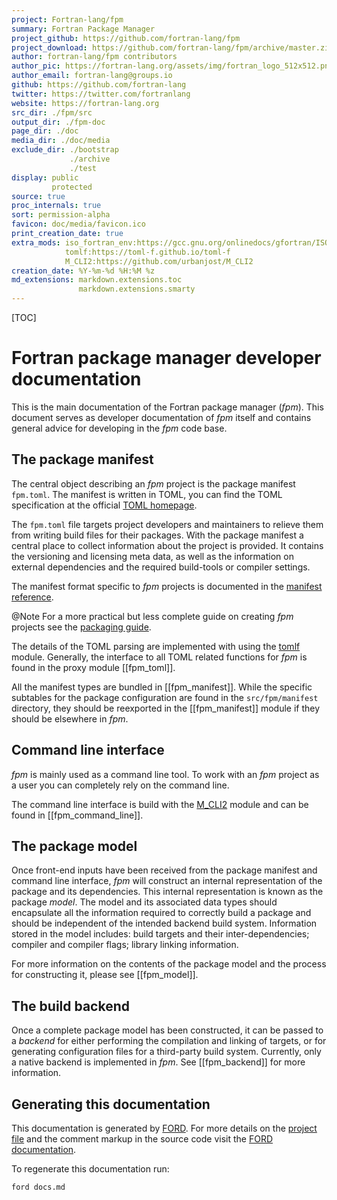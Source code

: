 ```yaml
---
project: Fortran-lang/fpm
summary: Fortran Package Manager
project_github: https://github.com/fortran-lang/fpm
project_download: https://github.com/fortran-lang/fpm/archive/master.zip
author: fortran-lang/fpm contributors
author_pic: https://fortran-lang.org/assets/img/fortran_logo_512x512.png
author_email: fortran-lang@groups.io
github: https://github.com/fortran-lang
twitter: https://twitter.com/fortranlang
website: https://fortran-lang.org
src_dir: ./fpm/src
output_dir: ./fpm-doc
page_dir: ./doc
media_dir: ./doc/media
exclude_dir: ./bootstrap
             ./archive
             ./test
display: public
         protected
source: true
proc_internals: true
sort: permission-alpha
favicon: doc/media/favicon.ico
print_creation_date: true
extra_mods: iso_fortran_env:https://gcc.gnu.org/onlinedocs/gfortran/ISO_005fFORTRAN_005fENV.html
            tomlf:https://toml-f.github.io/toml-f
            M_CLI2:https://github.com/urbanjost/M_CLI2
creation_date: %Y-%m-%d %H:%M %z
md_extensions: markdown.extensions.toc
               markdown.extensions.smarty
---
```


[TOC]

# Fortran package manager developer documentation

This is the main documentation of the Fortran package manager (*fpm*).
This document serves as developer documentation of *fpm* itself and contains general advice for developing in the *fpm* code base.


## The package manifest

The central object describing an *fpm* project is the package manifest ``fpm.toml``.
The manifest is written in TOML, you can find the TOML specification at the official [TOML homepage](https://toml.io).

The ``fpm.toml`` file targets project developers and maintainers to relieve them from writing build files for their packages.
With the package manifest a central place to collect information about the project is provided.
It contains the versioning and licensing meta data, as well as the information on external dependencies and the required build-tools or compiler settings.

The manifest format specific to *fpm* projects is documented in the [manifest reference](page/Manifest.html).

@Note For a more practical but less complete guide on creating *fpm* projects see the [packaging guide](page/Packaging.html).

The details of the TOML parsing are implemented with using the [tomlf](https://toml-f.github.io/toml-f) module.
Generally, the interface to all TOML related functions for *fpm* is found in the proxy module [[fpm_toml]].

All the manifest types are bundled in [[fpm_manifest]].
While the specific subtables for the package configuration are found in the ``src/fpm/manifest`` directory, they should be reexported in the [[fpm_manifest]] module if they should be elsewhere in *fpm*.


## Command line interface

*fpm* is mainly used as a command line tool.
To work with an *fpm* project as a user you can completely rely on the command line.

The command line interface is build with the [M_CLI2](https://github.com/urbanjost/M_CLI2) module and can be found in [[fpm_command_line]].


## The package model

Once front-end inputs have been received from the package manifest and command line interface, *fpm* will construct an
internal representation of the package and its dependencies. This internal representation is known as the package *model*.
The model and its associated data types should encapsulate all the information required to correctly build a package and
should be independent of the intended backend build system. Information stored in the model includes: build targets and
their inter-dependencies; compiler and compiler flags; library linking information.

For more information on the contents of the package model and the process for constructing it, please see [[fpm_model]].

## The build backend

Once a complete package model has been constructed, it can be passed to a *backend* for either performing the compilation
and linking of targets, or for generating configuration files for a third-party build system.
Currently, only a native backend is implemented in *fpm*. See [[fpm_backend]] for more information.

## Generating this documentation

This documentation is generated by [FORD](https://github.com/Fortran-FOSS-Programmers/FORD).
For more details on the [project file](https://github.com/fortran-lang/fpm/docs.md) and the comment markup in the source code visit the [FORD documentation](https://github.com/Fortran-FOSS-Programmers/ford/wiki).

To regenerate this documentation run:

```shell
ford docs.md
```

